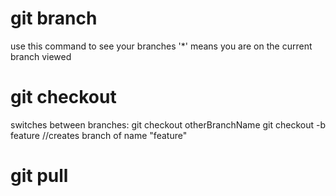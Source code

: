 # git branch
use this command to see your branches
'*' means you are on the current branch viewed

# git checkout 
switches between branches: git checkout otherBranchName
git checkout -b feature         //creates branch of name "feature"

# git pull